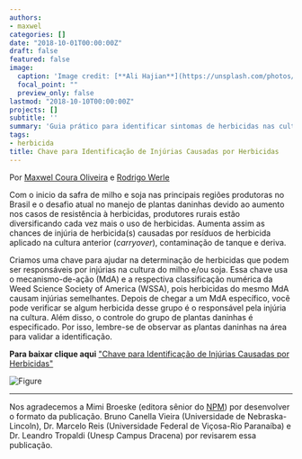 ```yaml
---
authors:
- maxwel
categories: []
date: "2018-10-01T00:00:00Z"
draft: false
featured: false
image:
  caption: 'Image credit: [**Ali Hajian**](https://unsplash.com/photos/LPylXWfMpgE)'
  focal_point: ""
  preview_only: false
lastmod: "2018-10-10T00:00:00Z"
projects: []
subtitle: ''
summary: 'Guia prático para identificar sintomas de herbicidas nas culturas de soja e milho'
tags:
- herbicida
title: Chave para Identificação de Injúrias Causadas por Herbicidas
---
```


Por [Maxwel Coura Oliveira](https://twitter.com/maxwelco) e [Rodrigo Werle](https://twitter.com/WiscWeeds)



Com o inicio da safra de milho e soja nas principais regiões produtoras no Brasil e o desafio atual no manejo de plantas daninhas devido ao aumento nos casos de resistência à herbicidas, produtores rurais estão diversificando cada vez mais o uso de herbicidas. Aumenta assim as chances de injúria de herbicida(s) causadas por resíduos de herbicida aplicado na cultura anterior (*carryover*), contaminação de tanque e deriva.

Criamos uma chave para ajudar na determinação de herbicidas que podem ser responsáveis por injúrias na cultura do milho e/ou soja. Essa chave usa o mecanismo-de-ação (MdA) e a respectiva classificação numérica da Weed Science Society of America (WSSA), pois herbicidas do mesmo MdA causam injúrias semelhantes. Depois de chegar a um MdA específico, você pode verificar se algum herbicida desse grupo é o responsável pela injúria na cultura. Além disso, o controle do grupo de plantas daninhas é especificado. Por isso, lembre-se de observar as plantas daninhas na área para validar a identificação.


**Para baixar clique aqui** ["Chave para Identificação de Injúrias Causadas por Herbicidas"](/files/2018_HerbicideInjury_BRA.pdf)


![Figure](/post/chave/herbchart.png) 

____________________________________________________________________________________________
Nos agradecemos a Mimi Broeske (editora sênior do [NPM](http://ipcm.wisc.edu/npm/)) por desenvolver o formato da publicação. Bruno Canella Vieira (Universidade de Nebraska-Lincoln), Dr. Marcelo Reis (Universidade Federal de Viçosa-Rio Paranaíba) e Dr. Leandro Tropaldi (Unesp Campus Dracena) por revisarem essa publicação. 
